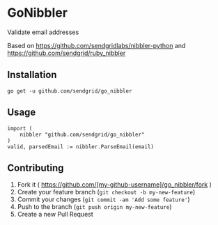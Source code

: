 # GoNibbler

Validate email addresses

Based on https://github.com/sendgridlabs/nibbler-python and https://github.com/sendgrid/ruby_nibbler

## Installation

```
go get -u github.com/sendgrid/go_nibbler
```

## Usage

```
import (
	nibbler "github.com/sendgrid/go_nibbler"
)
valid, parsedEmail := nibbler.ParseEmail(email)
```

## Contributing

1. Fork it ( https://github.com/[my-github-username]/go_nibbler/fork )
2. Create your feature branch (`git checkout -b my-new-feature`)
3. Commit your changes (`git commit -am 'Add some feature'`)
4. Push to the branch (`git push origin my-new-feature`)
5. Create a new Pull Request
